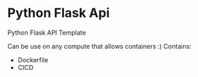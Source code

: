 # Python Flask Api

Python Flask API Template

Can be use on any compute that allows containers :)
Contains:
- Dockerfile
- CICD